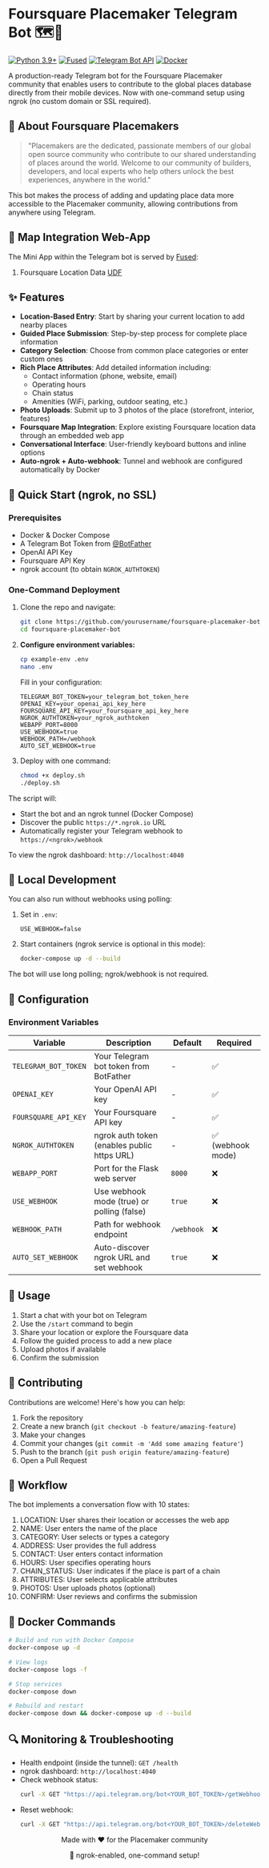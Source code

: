 # Foursquare Placemaker Telegram Bot 🗺️🤖

[![Python 3.9+](https://img.shields.io/badge/python-3.9+-blue.svg)](https://www.python.org/downloads/)
[![Fused](https://img.shields.io/badge/Fused-udf-d1e550)](https://www.fused.io/)
[![Telegram Bot API](https://img.shields.io/badge/Telegram%20Bot%20API-✓-blue.svg)](https://core.telegram.org/bots/api)
[![Docker](https://img.shields.io/badge/Docker-compatible-blue.svg)](https://www.docker.com/)


A production-ready Telegram bot for the Foursquare Placemaker community that enables users to contribute to the global places database directly from their mobile devices. Now with one-command setup using ngrok (no custom domain or SSL required).

## 🌟 About Foursquare Placemakers

> "Placemakers are the dedicated, passionate members of our global open source community who contribute to our shared understanding of places around the world. Welcome to our community of builders, developers, and local experts who help others unlock the best experiences, anywhere in the world."

This bot makes the process of adding and updating place data more accessible to the Placemaker community, allowing contributions from anywhere using Telegram.

## 🌆 Map Integration Web-App

The Mini App within the Telegram bot is served by [Fused](https://www.fused.io/):
1. Foursquare Location Data [UDF](https://github.com/fusedio/udfs/tree/main/public/Foursquare_Open_Source_Places)

## ✨ Features

- **Location-Based Entry**: Start by sharing your current location to add nearby places
- **Guided Place Submission**: Step-by-step process for complete place information
- **Category Selection**: Choose from common place categories or enter custom ones
- **Rich Place Attributes**: Add detailed information including:
  - Contact information (phone, website, email)
  - Operating hours
  - Chain status
  - Amenities (WiFi, parking, outdoor seating, etc.)
- **Photo Uploads**: Submit up to 3 photos of the place (storefront, interior, features)
- **Foursquare Map Integration**: Explore existing Foursquare location data through an embedded web app
- **Conversational Interface**: User-friendly keyboard buttons and inline options
- **Auto-ngrok + Auto-webhook**: Tunnel and webhook are configured automatically by Docker

## 🚀 Quick Start (ngrok, no SSL)

### Prerequisites

- Docker & Docker Compose
- A Telegram Bot Token from [@BotFather](https://t.me/botfather)
- OpenAI API Key
- Foursquare API Key
- ngrok account (to obtain `NGROK_AUTHTOKEN`)

### One-Command Deployment

1. Clone the repo and navigate:
   ```bash
   git clone https://github.com/yourusername/foursquare-placemaker-bot.git
   cd foursquare-placemaker-bot
   ```

2. **Configure environment variables:**
   ```bash
   cp example-env .env
   nano .env
   ```

   Fill in your configuration:
   ```env
   TELEGRAM_BOT_TOKEN=your_telegram_bot_token_here
   OPENAI_KEY=your_openai_api_key_here
   FOURSQUARE_API_KEY=your_foursquare_api_key_here
   NGROK_AUTHTOKEN=your_ngrok_authtoken
   WEBAPP_PORT=8000
   USE_WEBHOOK=true
   WEBHOOK_PATH=/webhook
   AUTO_SET_WEBHOOK=true
   ```

3. Deploy with one command:
   ```bash
   chmod +x deploy.sh
   ./deploy.sh
   ```

The script will:
- Start the bot and an ngrok tunnel (Docker Compose)
- Discover the public `https://*.ngrok.io` URL
- Automatically register your Telegram webhook to `https://<ngrok>/webhook`

To view the ngrok dashboard: `http://localhost:4040`

## 🔧 Local Development

You can also run without webhooks using polling:

1. Set in `.env`:
   ```env
   USE_WEBHOOK=false
   ```

2. Start containers (ngrok service is optional in this mode):
   ```bash
   docker-compose up -d --build
   ```

The bot will use long polling; ngrok/webhook is not required.

## 🔧 Configuration

### Environment Variables

| Variable | Description | Default | Required |
|----------|-------------|---------|----------|
| `TELEGRAM_BOT_TOKEN` | Your Telegram bot token from BotFather | - | ✅ |
| `OPENAI_KEY` | Your OpenAI API key | - | ✅ |
| `FOURSQUARE_API_KEY` | Your Foursquare API key | - | ✅ |
| `NGROK_AUTHTOKEN` | ngrok auth token (enables public https URL) | - | ✅ (webhook mode) |
| `WEBAPP_PORT` | Port for the Flask web server | `8000` | ❌ |
| `USE_WEBHOOK` | Use webhook mode (true) or polling (false) | `true` | ❌ |
| `WEBHOOK_PATH` | Path for webhook endpoint | `/webhook` | ❌ |
| `AUTO_SET_WEBHOOK` | Auto-discover ngrok URL and set webhook | `true` | ❌ |

## 📱 Usage

1. Start a chat with your bot on Telegram
2. Use the `/start` command to begin
3. Share your location or explore the Foursquare data
4. Follow the guided process to add a new place
5. Upload photos if available
6. Confirm the submission

## 🤝 Contributing

Contributions are welcome! Here's how you can help:

1. Fork the repository
2. Create a new branch (`git checkout -b feature/amazing-feature`)
3. Make your changes
4. Commit your changes (`git commit -m 'Add some amazing feature'`)
5. Push to the branch (`git push origin feature/amazing-feature`)
6. Open a Pull Request

## 🔄 Workflow

The bot implements a conversation flow with 10 states:

1. LOCATION: User shares their location or accesses the web app
2. NAME: User enters the name of the place
3. CATEGORY: User selects or types a category
4. ADDRESS: User provides the full address
5. CONTACT: User enters contact information
6. HOURS: User specifies operating hours
7. CHAIN_STATUS: User indicates if the place is part of a chain
8. ATTRIBUTES: User selects applicable attributes
9. PHOTOS: User uploads photos (optional)
10. CONFIRM: User reviews and confirms the submission



## 🐳 Docker Commands

```bash
# Build and run with Docker Compose
docker-compose up -d

# View logs
docker-compose logs -f

# Stop services
docker-compose down

# Rebuild and restart
docker-compose down && docker-compose up -d --build
```

## 🔍 Monitoring & Troubleshooting

- Health endpoint (inside the tunnel): `GET /health`
- ngrok dashboard: `http://localhost:4040`
- Check webhook status:
  ```bash
  curl -X GET "https://api.telegram.org/bot<YOUR_BOT_TOKEN>/getWebhookInfo"
  ```
- Reset webhook:
  ```bash
  curl -X GET "https://api.telegram.org/bot<YOUR_BOT_TOKEN>/deleteWebhook"
  ```

<p align="center">Made with ❤️ for the Placemaker community</p>
<p align="center">🚀 ngrok-enabled, one-command setup!</p> 